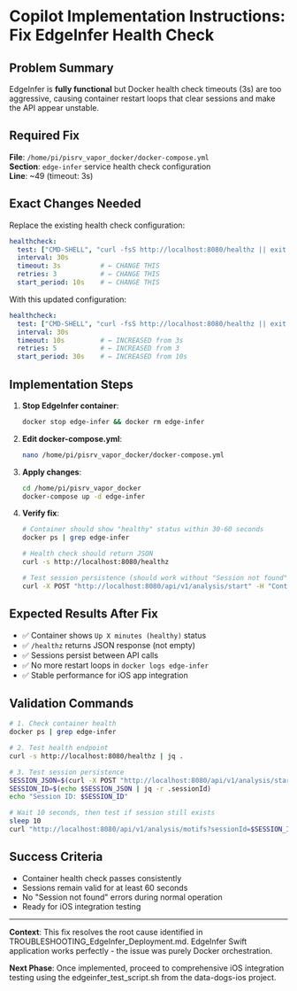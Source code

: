 # Copilot Implementation Instructions: Fix EdgeInfer Health Check

## Problem Summary
EdgeInfer is **fully functional** but Docker health check timeouts (3s) are too aggressive, causing container restart loops that clear sessions and make the API appear unstable.

## Required Fix
**File**: `/home/pi/pisrv_vapor_docker/docker-compose.yml`  
**Section**: `edge-infer` service health check configuration  
**Line**: ~49 (timeout: 3s)

## Exact Changes Needed

Replace the existing health check configuration:
```yaml
healthcheck:
  test: ["CMD-SHELL", "curl -fsS http://localhost:8080/healthz || exit 1"]
  interval: 30s
  timeout: 3s          # ← CHANGE THIS
  retries: 3           # ← CHANGE THIS  
  start_period: 10s    # ← CHANGE THIS
```

With this updated configuration:
```yaml
healthcheck:
  test: ["CMD-SHELL", "curl -fsS http://localhost:8080/healthz || exit 1"]
  interval: 30s
  timeout: 10s         # ← INCREASED from 3s
  retries: 5           # ← INCREASED from 3  
  start_period: 30s    # ← INCREASED from 10s
```

## Implementation Steps

1. **Stop EdgeInfer container**:
   ```bash
   docker stop edge-infer && docker rm edge-infer
   ```

2. **Edit docker-compose.yml**:
   ```bash
   nano /home/pi/pisrv_vapor_docker/docker-compose.yml
   ```

3. **Apply changes**:
   ```bash
   cd /home/pi/pisrv_vapor_docker
   docker-compose up -d edge-infer
   ```

4. **Verify fix**:
   ```bash
   # Container should show "healthy" status within 30-60 seconds
   docker ps | grep edge-infer
   
   # Health check should return JSON
   curl -s http://localhost:8080/healthz
   
   # Test session persistence (should work without "Session not found" errors)
   curl -X POST "http://localhost:8080/api/v1/analysis/start" -H "Content-Type: application/json" -d '{}'
   ```

## Expected Results After Fix

- ✅ Container shows `Up X minutes (healthy)` status
- ✅ `/healthz` returns JSON response (not empty)
- ✅ Sessions persist between API calls
- ✅ No more restart loops in `docker logs edge-infer`
- ✅ Stable performance for iOS app integration

## Validation Commands

```bash
# 1. Check container health
docker ps | grep edge-infer

# 2. Test health endpoint
curl -s http://localhost:8080/healthz | jq .

# 3. Test session persistence
SESSION_JSON=$(curl -X POST "http://localhost:8080/api/v1/analysis/start" -H "Content-Type: application/json" -d '{}')
SESSION_ID=$(echo $SESSION_JSON | jq -r .sessionId)
echo "Session ID: $SESSION_ID"

# Wait 10 seconds, then test if session still exists
sleep 10
curl "http://localhost:8080/api/v1/analysis/motifs?sessionId=$SESSION_ID"
```

## Success Criteria

- Container health check passes consistently
- Sessions remain valid for at least 60 seconds
- No "Session not found" errors during normal operation
- Ready for iOS integration testing

---

**Context**: This fix resolves the root cause identified in TROUBLESHOOTING_EdgeInfer_Deployment.md. EdgeInfer Swift application works perfectly - the issue was purely Docker orchestration.

**Next Phase**: Once implemented, proceed to comprehensive iOS integration testing using the edgeinfer_test_script.sh from the data-dogs-ios project.